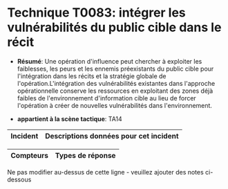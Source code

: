 # Technique T0083: intégrer les vulnérabilités du public cible dans le récit

* **Résumé**: Une opération d'influence peut chercher à exploiter les faiblesses, les peurs et les ennemis préexistants du public cible pour l'intégration dans les récits et la stratégie globale de l'opération.L'intégration des vulnérabilités existantes dans l'approche opérationnelle conserve les ressources en exploitant des zones déjà faibles de l'environnement d'information cible au lieu de forcer l'opération à créer de nouvelles vulnérabilités dans l'environnement.

* **appartient à la scène tactique**: TA14


|Incident |Descriptions données pour cet incident |
|-------- |-------------------- |



|Compteurs |Types de réponse |
|-------- |-------------- |


Ne pas modifier au-dessus de cette ligne - veuillez ajouter des notes ci-dessous
